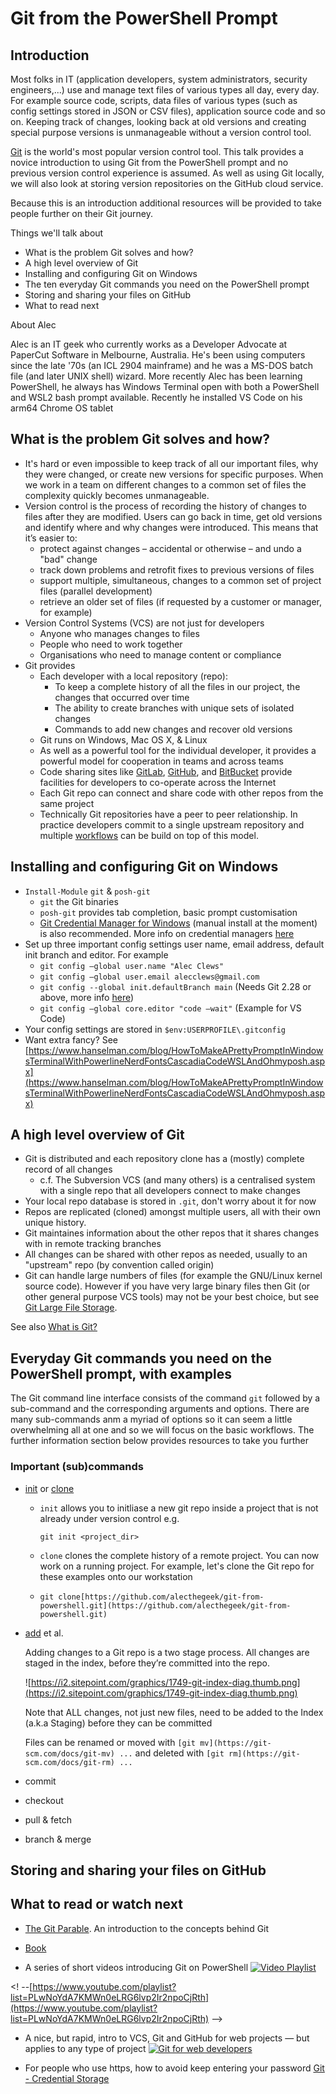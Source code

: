 # Git from the PowerShell Prompt

## Introduction

Most folks in IT (application developers, system administrators, security engineers,...) use and manage text files of various types all day, every day.
For example source code, scripts,  data files of various types (such as config settings stored in JSON or CSV files), application source code and so on.
Keeping track of changes, looking back at old versions and creating special purpose versions is unmanageable without a version control tool.

[Git](https://git-scm.com/) is the world's most popular version control tool. This talk provides a novice introduction to using Git from the PowerShell prompt and no previous version control experience is assumed. As well as using Git locally, we will also look at storing version repositories on the GitHub cloud service.

Because this is an introduction additional resources will be provided to take people further on their Git journey.

Things we'll talk about

- What is the problem Git solves and how?
- A high level overview of Git
- Installing and configuring Git on Windows
- The ten everyday Git commands you need on the PowerShell prompt
- Storing and sharing your files on GitHub
- What to read next

About Alec

Alec is an IT geek who currently works as a Developer Advocate at PaperCut Software in Melbourne, Australia. He's been using computers since the late '70s (an ICL 2904 mainframe) and he was a MS-DOS batch file (and later UNIX shell) wizard. More recently Alec has been learning PowerShell, he always has Windows Terminal open with both a PowerShell and WSL2 bash prompt available. Recently he installed VS Code on his arm64 Chrome OS tablet

## What is the problem Git solves and how?

- It's hard or even impossible to keep track of all our important files, why they were changed, or create new versions for specific purposes. When we work in a team on different changes to a common set of files the complexity quickly becomes unmanageable.
- Version control is the process of recording the history of changes to files after they are modified. Users can go back in time, get old versions and identify where and why changes were introduced. This means that it’s easier to:
    - protect against changes – accidental or otherwise – and undo a "bad" change
    - track down problems and retrofit fixes to previous versions of files
    - support multiple, simultaneous, changes to a common set of project files (parallel development)
    - retrieve an older set of files (if requested by a customer or manager, for example)
- Version Control Systems (VCS) are not just for developers
    - Anyone who manages changes to files
    - People who need to work together
    - Organisations who need to manage content or compliance
- Git provides
    - Each developer with a local repository (repo):
        - To keep a complete history of all the files in our project, the changes that occurred over time
        - The ability to create branches with unique sets of isolated changes
        - Commands to add new changes and recover old versions
    - Git runs on Windows, Mac OS X, & Linux
    - As well as a powerful tool for the individual developer, it provides a powerful model for cooperation in teams and across teams
    - Code sharing sites like [GitLab](https://gitlab.com/), [GitHub](https://github.com/), and [BitBucket](https://bitbucket.org/) provide facilities for developers to co-operate across the Internet
    - Each Git repo can connect and share code with other repos from the same project
    - Technically Git repositories have a peer to peer relationship.
        In practice developers commit to a single upstream repository and
        multiple [workflows](https://git-scm.com/book/en/v2/Distributed-Git-Distributed-Workflows) can be build on top of this model.

## Installing and configuring Git on Windows

- `Install-Module` `git` & `posh-git`
    - `git` the Git binaries
    - `posh-git` provides tab completion, basic prompt customisation
    - [Git Credential Manager for Windows](https://microsoft.github.io/Git-Credential-Manager-for-Windows/) (manual install at the moment) is also recommended. More info on credential managers [here](https://git-scm.com/book/en/v2/Git-Tools-Credential-Storage)
- Set up three important config settings user name, email address, default init branch and editor. For example
    - `git config —global user.name "Alec Clews"`
    - `git config —global user.email alecclews@gmail.com`
    - `git config --global init.defaultBranch main` (Needs Git 2.28 or above, more info [here](https://blog.papercut.com/renaming-the-git-master-branch/))
    - `git config —global core.editor "code —wait"` (Example for VS Code)
- Your config settings are stored in `$env:USERPROFILE\.gitconfig`
- Want extra fancy? See [https://www.hanselman.com/blog/HowToMakeAPrettyPromptInWindowsTerminalWithPowerlineNerdFontsCascadiaCodeWSLAndOhmyposh.aspx](https://www.hanselman.com/blog/HowToMakeAPrettyPromptInWindowsTerminalWithPowerlineNerdFontsCascadiaCodeWSLAndOhmyposh.aspx)


## A high level overview of Git

- Git is distributed and each repository clone has a (mostly) complete record of all changes
    - c.f. The Subversion VCS (and many others) is a centralised system with a single repo that all developers connect to make changes
- Your local repo database is stored in `.git`, don't worry about it for now
- Repos are replicated (cloned) amongst multiple users, all with their own unique history.
- Git maintaines information about the other repos that it shares changes with in remote tracking branches
- All changes can be shared with other repos as needed, usually to an "upstream"  repo (by convention called origin)
- Git can handle large numbers of files (for example the GNU/Linux kernel source code). However if you have very large binary files then Git (or other general purpose VCS tools) may not be your best choice, but see [Git Large File Storage](https://git-lfs.github.com/).

See also [What is Git?](https://git-scm.com/book/en/v2/Getting-Started-What-is-Git%3F)

## Everyday Git commands you need on the PowerShell prompt, with examples

The Git command line interface consists of the command `git` followed by a sub-command and the corresponding arguments and options.
There are many sub-commands anm a myriad of options so it can seem a little overwhelming all at one and so we will focus on the basic workflows.
The further information section below provides resources to take you further

### Important (sub)commands

- [init](https://git-scm.com/docs/git-init) or [clone](https://git-scm.com/docs/git-clone)
    - `init` allows you to initliase a new git repo inside a project that is not already under version control e.g.

        `git init <project_dir>`

    - `clone`  clones the complete history of a remote project. You can now work on a running project. For example, let's clone the Git repo for these examples onto our workstation
    - `git clone[https://github.com/alecthegeek/git-from-powershell.git](https://github.com/alecthegeek/git-from-powershell.git)`
- [add](https://git-scm.com/docs/git-add) et al.

    Adding changes to a Git repo is a two stage process. All changes are staged in the index, before they’re committed into the repo.

    ![https://i2.sitepoint.com/graphics/1749-git-index-diag.thumb.png](https://i2.sitepoint.com/graphics/1749-git-index-diag.thumb.png)

    Note that ALL changes, not just new files, need to be added to the Index (a.k.a Staging) before they can be committed

    Files can be renamed or moved with `[git mv](https://git-scm.com/docs/git-mv) ...` and deleted with `[git rm](https://git-scm.com/docs/git-rm) ...`

- commit
- checkout
- pull & fetch
- branch & merge

## Storing and sharing your files on GitHub

## What to read or watch next

* [The Git Parable](https://tom.preston-werner.com/2009/05/19/the-git-parable.html). An introduction to the concepts behind Git

* [Book](https://git-scm.com/book/)

* A series of short videos introducing Git on PowerShell [![Video Playlist](https://img.youtube.com/vi/PLwNoYdA7KMWn0eLRG6lvp2Ir2npoCjRth/0.jpg)](https://www.youtube.com/playlist?list=PLwNoYdA7KMWn0eLRG6lvp2Ir2npoCjRth)


<! --[https://www.youtube.com/playlist?list=PLwNoYdA7KMWn0eLRG6lvp2Ir2npoCjRth](https://www.youtube.com/playlist?list=PLwNoYdA7KMWn0eLRG6lvp2Ir2npoCjRth) -->

* A nice, but rapid, intro to VCS, Git and GitHub for web projects — but applies to any type of project
[![Git for web developers](https://img.youtube.com/vi/1u2qu-EmIRc/0.jpg)](https://youtu.be/1u2qu-EmIRc?t=463)

* For people who use https, how to avoid keep entering your password [Git - Credential Storage](https://git-scm.com/book/en/v2/Git-Tools-Credential-Storage)
